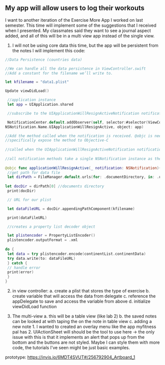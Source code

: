 ## My app will allow users to log their workouts

I want to another iteration of the Exercise More App I worked on last semester. This time will implement some of the suggestions that I received when I presented. My classmates said they want to see a journal aspect added, and all of this will be in a multi view app instead of the single view.

1. I will not be using core data this time, but the app will be persistent
	from the notes I will implement this code:
``` Swift
//Data Persistence (countries data)

//We can handle all the data persistence in ViewController.swift
//Add a constant for the filename we’ll write to.

let kfilename = "data1.plist"

Update viewDidLoad()

 //application instance
 let app = UIApplication.shared

 //subscribe to the UIApplicationWillResignActiveNotification notification

 NotificationCenter.default.addObserver(self, selector:#selector(ViewController.applicationWillResignActive(_:)), name:
NSNotification.Name.UIApplicationWillResignActive, object: app)

//Add the method called when the notification is received. @objc is needed in Swift 4 to 
//specifically expose the method to Objective-C
 
//called when the UIApplicationWillResignActiveNotification notification is posted
 
//all notification methods take a single NSNotification instance as their argument
 
@objc func applicationWillResignActive(_ notification: NSNotification){
 //get path for data file
 let dirPath = FileManager.default.urls(for: .documentDirectory, in: .userDomainMask)
 
let docDir = dirPath[0] //documents directory
 print(docDir)

 // URL for our plist

 let dataFileURL = docDir.appendingPathComponent(kfilename)

 print(dataFileURL)

 //creates a property list decoder object

 let plistencoder = PropertyListEncoder()
 plistencoder.outputFormat = .xml
 
do {
 let data = try plistencoder.encode(continentList.continentData)
 try data.write(to: dataFileURL)
 } catch {
 // handle error
 print(error)
 }
}

```

2. in view controller:
	a.  create a plist that stores the type of exercise
	b. create variable that will access the data from delegate
	c. reference the appDelegate  to save and access the variable from above
	d. initialize viewDidLoad function
	
3. The multi-view
	a. this will be a table view (like lab 2)
	b. the saved notes can be looked at with taping the on the note in table view
	c. adding a new note
		1. I wanted to created an overlay menu like the app myfitness pal has
		2. UIActionSheet will should be the tool to use here
			-> the only issue with this is that it implements an alert that pops up from the bottom and the buttons 
			   are not styled. Maybe I can style them with more code, the tutorials I've seen might be
			   just basic examples.
	

prototype:
https://invis.io/6MDT4SVUT#/256792904_Artboard_1
